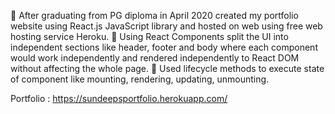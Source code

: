 	After graduating from PG diploma in April 2020 created my portfolio website using React.js JavaScript library and hosted on web using free web hosting service Heroku.
	Using React Components split the UI into independent sections like header, footer and body where each component would work independently and rendered independently to React DOM without affecting the whole page.
	Used lifecycle methods to execute state of component like mounting, rendering, updating, unmounting. 

Portfolio : https://sundeepsportfolio.herokuapp.com/
